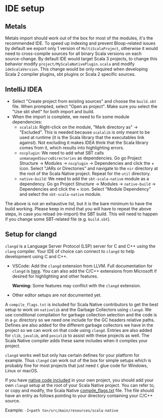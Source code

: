 # IDE setup

## Metals

Metals import should work out of the box for most of the modules, it's
the recommended IDE. To speed up indexing and prevent Bloop-related
issues by default we export only 1 version of `MultiScalaProject`,
otherwise it would need to cross-compile sources for all binary Scala
versions on each source-change. By default IDE would target Scala 3
projects, to change this behavior modify
`project/MyScalaNativePlugin.scala` and modify `ideScalaVersion`. This
change would be only required when developing Scala 2 compiler plugins,
sbt plugins or Scala 2 specific sources.

## IntelliJ IDEA

-   Select "Create project from existing sources" and choose the
    `build.sbt` file. When prompted, select "Open as project". Make
    sure you select the "Use sbt shell" for both import and build.
-   When the import is complete, we need to fix some module
    dependencies:
    -   `scalalib`: Right-click on the module, "Mark directory as" ->
        "Excluded". This is needed because `scalalib` is only meant to
        be used at runtime (it is the Scala library that the executables
        link against). Not excluding it makes IDEA think that the Scala
        library comes from it, which results into highlighting errors.
    -   `nscplugin`: We need to add what SBT calls
        `unmanagedSourceDirectories` as dependencies. Go go Project
        Structure -> Modules -> `nscplugin` -> Dependencies and click
        the + icon. Select "JARs or Directories" and navigate to the
        `nir` directory at the root of the Scala Native project. Repeat
        for the `util` directory.
    -   `native-build`: We need to add the `sbt-scala-native` module as
        a dependency. Go go Project Structure -> Modules ->
        `native-build` -> Dependencies and click the + icon. Select
        "Module Dependency" and select the `sbt-scala-native` module.

The above is not an exhaustive list, but it is the bare minimum to have
the build working. Please keep in mind that you will have to repeat the
above steps, in case you reload (re-import) the SBT build. This will
need to happen if you change some SBT-related file (e.g. `build.sbt`).

## Setup for clangd

`clangd` is a Language Server Protocol (LSP) server for C and C++ using the
`clang` compiler. Your IDE of choice can connect to `clangd` to help
development using C and C++.

-   VSCode: Add the `clangd` extension from LLVM. Full
    documentation for `clangd` is
    [here](https://clangd.llvm.org). You can also add the C/C++
    extensions from Microsoft if desired for highlighting and other
    features.

    **Warning:** Some features may conflict with the `clangd` extension.
- Other editor setups are not documented yet.

A `compile_flags.txt` is included for Scala Native contributors to get the best
setup to work on `nativelib` and the Garbage Collectors using `clangd`. We use
conditional compilation for garbage collection selection and the code is
in a `gc` directory so we need one include for the GC headers relative paths.
Defines are also added for the different garbage collectors we have
in the project so we can work on that code using `clangd`. Entries are also
added for `clib`, `javalib`, and `posixlib` to assist with these projects as
well. The Scala Native compiler adds these same includes when it compiles your
project.

`clangd` works well but only has certain defines for your platform for example.
Thus `clangd` can work out of the box for simple setups which is probably fine
for most projects that just need `C` glue code for Windows, Linux or macOS.

If you have [native code included](../user/native.md) in your own project,
you should add your own `clangd` setup at the root of your Scala Native
project. You can refer to, or copy and modify, the Scala Native
[compile_flags.txt](https://github.com/scala-native/scala-native/blob/main/compile_flags.txt)
file. The file should have an entry as follows pointing to your directory
containing your C/C++ source.

Example: `-I<path to>/src/main/resources/scala-native` 
